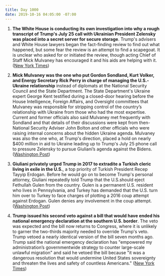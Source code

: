 ```yaml
---
title: Day 1000
date: 2019-10-16 04:05:00 -07:00
---
```


1. **The White House is conducting its own investigation into why a rough transcript of Trump's July 25 call with Ukrainian President Zelensky was placed into a secret server for secure storage**. Trump's advisers and White House lawyers began the fact-finding review to find out what happened, but some fear the review is an attempt to find a scapegoat. It is unclear who asked for or initiated the review, though acting Chief of Staff Mick Mulvaney has encouraged it and his aids are helping with it. ([New York Times](https://www.nytimes.com/2019/10/15/us/politics/white-house-review-ukraine.html))

2. **Mick Mulvaney was the one who put Gordon Sondland, Kurt Volker, and Energy Secretary Rick Perry in charge of managing the U.S.-Ukraine relationship** instead of diplomats at the National Security Council and the State Department. The State Department's Ukraine expert George Kent testified during a closed-door hearing before the House Intelligence, Foreign Affairs, and Oversight committees that Mulvaney was responsible for stripping control of the country’s relationship with Ukraine from those who had the most expertise. Current and former officials also said Mulvaney met frequently with Sondland and that details of their discussions were kept from then-National Security Adviser John Bolton and other officials who were raising internal concerns about the hidden Ukraine agenda. Mulvaney was also the one who, at Trump's direction, placed a hold on nearly $400 million in aid to Ukraine leading up to Trump's July 25 phone call to pressure Zelensky to pursue Giuliani’s agenda against the Bidens. ([Washington Post](https://www.washingtonpost.com/national-security/mulvaney-emerges-as-a-key-facilitator-of-the-campaign-to-pressure-ukraine/2019/10/15/9d46b7ae-ef76-11e9-89eb-ec56cd414732_story.html))

3. **Giuliani privately urged Trump in 2017 to extradite a Turkish cleric living in exile in the U.S.**, a top priority of Turkish President Recep Tayyip Erdogan. Before he would go on to become Trump's personal attorney, Giuliani repeatedly told Trump that the U.S.should eject Fethullah Gulen from the country. Gulen is a permanent U.S. resident who lives in Pennsylvania, and Turkey has demanded that the U.S. turn him over to Turkey to face charges of plotting a 2016 coup attempt against Erdogan. Gulen denies any involvement in the coup attempt. ([Washington Post](https://www.washingtonpost.com/politics/giuliani-pressed-trump-to-eject-muslim-cleric-from-us-a-top-priority-of-turkish-president-former-officials-say/2019/10/15/bf43d1ec-ef68-11e9-b648-76bcf86eb67e_story.html))

4. **Trump issued his second veto against a bill that would have ended his national emergency declaration at the southern U.S. border**. The veto was expected and the bill now returns to Congress, where it is unlikely to garner the two-thirds majority needed to override Trump's veto. Trump vetoed a nearly identical version of the bill seven months ago. Trump said the national emergency declaration has "empowered my administration’s governmentwide strategy to counter large-scale unlawful migration" and said he vetoed the bill because "it was a dangerous resolution that would undermine United States sovereignty and threaten the lives and safety of countless Americans." ([New York Times](https://www.nytimes.com/2019/10/15/us/politics/trump-veto-national-emergency.html))